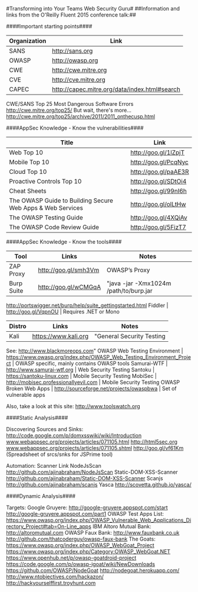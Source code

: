 #Transforming into Your Teams Web Security Guru#
##Information and links from the O'Reilly Fluent 2015 conference talk:##

####Important starting points####

Organization | Link
------------ | ----
SANS | http://sans.org
OWASP | http://owasp.org
CWE | http://cwe.mitre.org
CVE | http://cve.mitre.org
CAPEC | http://capec.mitre.org/data/index.html#search

CWE/SANS Top 25 Most Dangerous Software Errors
http://cwe.mitre.org/top25/
But wait, there's more...
http://cwe.mitre.org/top25/archive/2011/2011_onthecusp.html


####AppSec Knowledge - Know the vulnerabilities####

Title	| Link
----- | ----
Web Top 10 | http://goo.gl/1lZpjT
Mobile Top 10 | http://goo.gl/PcqNyc
Cloud Top 10 | http://goo.gl/paAE3R
Proactive Controls Top 10 | http://goo.gl/SDtOi4
Cheat Sheets | http://goo.gl/99nI6h
The OWASP Guide to Building Secure Web Apps & Web Services | http://goo.gl/olLtHw
The OWASP Testing Guide | http://goo.gl/4XQiAv
The OWASP Code Review Guide | http://goo.gl/5FizT7


####AppSec Knowledge - Know the tools####

Tool | Links | Notes
---- | ----- | -----
ZAP Proxy | http://goo.gl/smh3Vm | OWASP’s Proxy
Burp Suite | http://goo.gl/wCMGqA | "java -jar -Xmx1024m /path/to/burp.jar
http://portswigger.net/burp/help/suite_gettingstarted.html
Fiddler | http://goo.gl/VqpnOU | Requires .NET or Mono

Distro | Links | Notes
------ | ----- | -----
Kali | https://www.kali.org | "General Security Testing
See:  http://www.blackmoreops.com"
OWASP Web Testing Environment | https://www.owasp.org/index.php/OWASP_Web_Testing_Environment_Project | OWASP specific, mainly contains OWASP tools
Samurai-WTF | http://www.samurai-wtf.org | Web Security Testing
Santoku | https://santoku-linux.com | Mobile Security Testing
MobiSec | http://mobisec.professionallyevil.com | Mobile Security Testing
OWASP Broken Web Apps | http://sourceforge.net/projects/owaspbwa | Set of vulnerable apps

Also, take a look at this site:	http://www.toolswatch.org


####Static Analysis####

Discovering Sources and Sinks:
http://code.google.com/p/domxsswiki/wiki/Introduction
www.webappsec.org/projects/articles/071105.html
http://html5sec.org
www.webappsec.org/projects/articles/071105.shtml
http://goo.gl/vf61Km		(Spreadsheet of srcs/snks for JSPrime tool)

Automation:
Scanner	Link
NodeJsScan	http://github.com/ajinabraham/NodeJsScan
Static-DOM-XSS-Scanner	http://github.com/ajinabraham/Static-DOM-XSS-Scanner
Scanjs	http://github.com/ajinabraham/scanjs
Yasca	http://scovetta.github.io/yasca/


####Dynamic Analysis####

Targets:
Google Gruyere:
http://google-gruyere.appspot.com/start
http://google-gruyere.appspot.com/part1
OWASP Test Apps List:
https://www.owasp.org/index.php/OWASP_Vulnerable_Web_Applications_Directory_Project#tab=On-Line_apps
IBM Altoro Mutual Bank:
http://altoromutual.com
OWASP Faux Bank:
http://www.fauxbank.co.uk
http://github.com/thatcoderguy/owasp-faux-bank
The Goats:
https://www.owasp.org/index.php/OWASP_WebGoat_Project
https://www.owasp.org/index.php/Category:OWASP_WebGoat.NET
https://www.openhub.net/p/owasp-goatdroid-project
https://code.google.com/p/owasp-igoat/wiki/NewDownloads
https://github.com/OWASP/NodeGoat
http://nodegoat.herokuapp.com/
http://www.ntobjectives.com/hackazon/
http://hackyourselffirst.troyhunt.com
